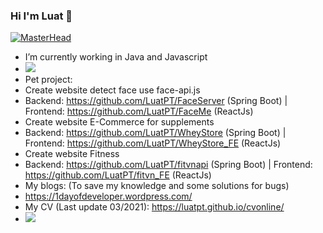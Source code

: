 ### Hi I'm Luat 👋

[![MasterHead](https://1dayofdeveloper.files.wordpress.com/2021/09/screen-shot-2021-09-16-at-23.50.30.png)](https://github.com/luatpt)
- I’m currently working in Java and Javascript 
- ![](https://github-readme-stats.vercel.app/api/top-langs/?username=luatpt&hide=tsql&layout=compact)
- Pet project: 
- Create website detect face use face-api.js
- Backend: https://github.com/LuatPT/FaceServer (Spring Boot) | Frontend: https://github.com/LuatPT/FaceMe (ReactJs)
- Create website E-Commerce for supplements
- Backend: https://github.com/LuatPT/WheyStore (Spring Boot) | Frontend: https://github.com/LuatPT/WheyStore_FE (ReactJs)
- Create website Fitness
- Backend: https://github.com/LuatPT/fitvnapi (Spring Boot) | Frontend: https://github.com/LuatPT/fitvn_FE (ReactJs)
- My blogs: (To save my knowledge and some solutions for bugs) 
- https://1dayofdeveloper.wordpress.com/
- My CV (Last update 03/2021): https://luatpt.github.io/cvonline/
- ![](https://komarev.com/ghpvc/?username=luatpt&color=green)
